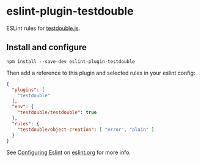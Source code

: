 # eslint-plugin-testdouble

ESLint rules for [testdouble.js](https://github.com/testdouble/testdouble.js).

## Install and configure

`npm install --save-dev eslint-plugin-testdouble`

Then add a reference to this plugin and selected rules in your eslint config:

```json
{
  "plugins": [
    "testdouble"
  ],
  "env": {
    "testdouble/testdouble": true
  },
  "rules": {
    "testdouble/object-creation": [ "error", "plain" ]
  }
}
```
See [Configuring Eslint](http://eslint.org/docs/user-guide/configuring) on [eslint.org](http://eslint.org) for more info.
